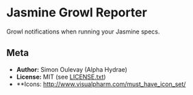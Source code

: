 # Jasmine Growl Reporter

Growl notifications when running your Jasmine specs.

## Meta

* **Author:** Simon Oulevay (Alpha Hydrae)
* **License:** MIT (see [LICENSE.txt](https://raw.github.com/AlphaHydrae/jasmine-growl-reporter/master/LICENSE.txt))
* **Icons: http://www.visualpharm.com/must_have_icon_set/
